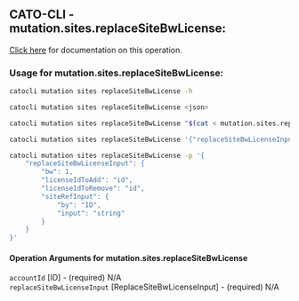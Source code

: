 
## CATO-CLI - mutation.sites.replaceSiteBwLicense:
[Click here](https://api.catonetworks.com/documentation/#mutation-mutation.sites.replaceSiteBwLicense) for documentation on this operation.

### Usage for mutation.sites.replaceSiteBwLicense:

```bash
catocli mutation sites replaceSiteBwLicense -h

catocli mutation sites replaceSiteBwLicense <json>

catocli mutation sites replaceSiteBwLicense "$(cat < mutation.sites.replaceSiteBwLicense.json)"

catocli mutation sites replaceSiteBwLicense '{"replaceSiteBwLicenseInput":{"bw":1,"licenseIdToAdd":"id","licenseIdToRemove":"id","siteRefInput":{"by":"ID","input":"string"}}}'

catocli mutation sites replaceSiteBwLicense -p '{
    "replaceSiteBwLicenseInput": {
        "bw": 1,
        "licenseIdToAdd": "id",
        "licenseIdToRemove": "id",
        "siteRefInput": {
            "by": "ID",
            "input": "string"
        }
    }
}'
```

#### Operation Arguments for mutation.sites.replaceSiteBwLicense ####

`accountId` [ID] - (required) N/A    
`replaceSiteBwLicenseInput` [ReplaceSiteBwLicenseInput] - (required) N/A    
